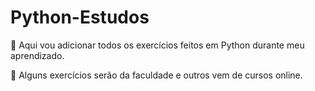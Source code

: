 # Python-Estudos

<div>
<p>🌸 Aqui vou adicionar todos os exercícios feitos em Python durante meu aprendizado.</p>
<p>🌼 Alguns exercícios serão da faculdade e outros vem de cursos online.</p>
</div>

